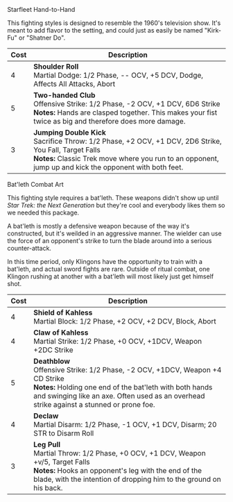 <div class="card mb-3" data-toggle="collapse" href="#starfleet-hth" aria-controls="starfleet-hth" aria-expanded="false" role="button">
	<div class="card-header h4 font-weight-normal bg-secondary"><span class="float-left">Starfleet Hand-to-Hand</span><i class="fa fa-chevron-right float-right trans-all-short"></i></div>
</div>
<div id="starfleet-hth" class="collapse">
	<p>This fighting styles is designed to resemble the 1960's television show. It's meant to add flavor to the setting, and could just as easily be named "Kirk-Fu" or "Shatner Do".</p>
	<table class="table border package">
		<thead class="table-info">
			<th>Cost</th>
			<th>Description</th>
		</thead>
		<tr>
			<td>4</td>
			<td><strong>Shoulder Roll</strong><br>Martial Dodge: 1/2 Phase, -- OCV, +5 DCV, Dodge, Affects All Attacks, Abort</td>
		</tr>
		<tr>
			<td>5</td>
			<td><strong>Two-handed Club</strong><br>Offensive Strike: 1/2 Phase, -2 OCV, +1 DCV, 6D6 Strike<br><strong>Notes:</strong> Hands are clasped together. This makes your fist twice as big and therefore does more damage.</td>
		</tr>
		<tr>
			<td>3</td>
			<td><strong>Jumping Double Kick</strong><br>Sacrifice Throw: 1/2 Phase, +2 OCV, +1 DCV, 2D6 Strike, You Fall, Target Falls<br><strong>Notes:</strong> Classic Trek move where you run to an opponent, jump up and kick the opponent with both feet.</td>
		</tr>
	</table>
</div>


<div class="card mb-3" data-toggle="collapse" href="#batleth-art" aria-controls="batleth-art" aria-expanded="false" role="button">
	<div class="card-header h4 font-weight-normal bg-primary"><span class="float-left">Bat'leth Combat Art</span><i class="fa fa-chevron-right float-right trans-all-short"></i></div>
</div>
<div id="batleth-art" class="collapse">
	<p>This fighting style requires a bat'leth. These weapons didn't show up until <em>Star Trek: the Next Generation</em> but they're cool and everybody likes them so we needed this package.</p>
	<div class="alert alert-info" role="alert">
		A bat'leth is mostly a defensive weapon because of the way it's constructed, but it's weilded in an aggressive manner. The wielder can use the force of an opponent's strike to turn the blade around into a serious counter-attack.
	</div>
	<p>In this time period, only Klingons have the opportunity to train with a bat'leth, and actual sword fights are rare. Outside of ritual combat, one Klingon rushing at another with a bat'leth will most likely just get himself shot.</p>
	<table class="table border package">
		<thead class="table-primary">
			<th>Cost</th>
			<th>Description</th>
		</thead>
		<tr>
			<td>4</td>
			<td><strong>Shield of Kahless</strong><br>Martial Block: 1/2 Phase, +2 OCV, +2 DCV, Block, Abort</td>
		</tr>
		<tr>
			<td>4</td>
			<td><strong>Claw of Kahless</strong><br>Martial Strike: 1/2 Phase, +0 OCV, +1DCV, Weapon +2DC Strike</td>
		</tr>
		<tr>
			<td>5</td>
			<td><strong>Deathblow</strong><br>Offensive Strike: 1/2 Phase, -2 OCV, +1DCV, Weapon +4 CD Strike<br><strong>Notes:</strong> Holding one end of the bat'leth with both hands and swinging like an axe. Often used as an overhead strike against a stunned or prone foe.</td>
		</tr>
		<tr>
			<td>4</td>
			<td><strong>Declaw</strong><br>Martial Disarm: 1/2 Phase, -1 OCV, +1 DCV, Disarm; 20 STR to Disarm Roll</td>
		</tr>
		<tr>
			<td>3</td>
			<td><strong>Leg Pull</strong><br>Martial Throw: 1/2 Phase, +0 OCV, +1 DCV, Weapon +v/5, Target Falls<br><strong>Notes:</strong> Hooks an opponent's leg with the end of the blade, with the intention of dropping him to the ground on his back.</td>
		</tr>
	</table>
</div>
